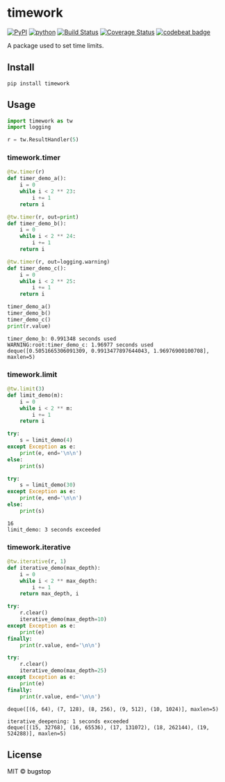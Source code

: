 # timework

[![PyPI](https://img.shields.io/pypi/v/timework)](https://pypi.org/project/timework/)
[![python](https://img.shields.io/badge/python-3-blue)](https://www.python.org)
[![Build Status](https://travis-ci.org/bugstop/timework-pylib.svg?branch=master)](https://travis-ci.org/bugstop/timework-pylib)
[![Coverage Status](https://coveralls.io/repos/github/bugstop/timework-pylib/badge.svg?branch=master)](https://coveralls.io/github/bugstop/timework-pylib?branch=master)
[![codebeat badge](https://codebeat.co/badges/3d301de4-a88c-4a8a-9712-373fab3126e4)](https://codebeat.co/projects/github-com-bugstop-timework-pylib-master)

A package used to set time limits.

## Install

```
pip install timework
```

## Usage

```python
import timework as tw
import logging

r = tw.ResultHandler(5)
```

### timework.timer

```python
@tw.timer(r)
def timer_demo_a():
    i = 0
    while i < 2 ** 23:
        i += 1
    return i

@tw.timer(r, out=print)
def timer_demo_b():
    i = 0
    while i < 2 ** 24:
        i += 1
    return i

@tw.timer(r, out=logging.warning)
def timer_demo_c():
    i = 0
    while i < 2 ** 25:
        i += 1
    return i
```
```python
timer_demo_a()
timer_demo_b()
timer_demo_c()
print(r.value)
```
```
timer_demo_b: 0.991348 seconds used
WARNING:root:timer_demo_c: 1.96977 seconds used
deque([0.5051665306091309, 0.9913477897644043, 1.96976900100708], maxlen=5)
```

### timework.limit

```python
@tw.limit(3)
def limit_demo(m):
    i = 0
    while i < 2 ** m:
        i += 1
    return i
```
```python
try:
    s = limit_demo(4)
except Exception as e:
    print(e, end='\n\n')
else:
    print(s)

try:
    s = limit_demo(30)
except Exception as e:
    print(e, end='\n\n')
else:
    print(s)
```
```
16
limit_demo: 3 seconds exceeded
```

### timework.iterative

```python
@tw.iterative(r, 1)
def iterative_demo(max_depth):
    i = 0
    while i < 2 ** max_depth:
        i += 1
    return max_depth, i
```
```python
try:
    r.clear()
    iterative_demo(max_depth=10)
except Exception as e:
    print(e)
finally:
    print(r.value, end='\n\n')

try:
    r.clear()
    iterative_demo(max_depth=25)
except Exception as e:
    print(e)
finally:
    print(r.value, end='\n\n')
```
```
deque([(6, 64), (7, 128), (8, 256), (9, 512), (10, 1024)], maxlen=5)

iterative_deepening: 1 seconds exceeded
deque([(15, 32768), (16, 65536), (17, 131072), (18, 262144), (19, 524288)], maxlen=5)
```

## License

MIT © <a href="https://github.com/bugstop" style="color:black;text-decoration: none !important;">bugstop</a>